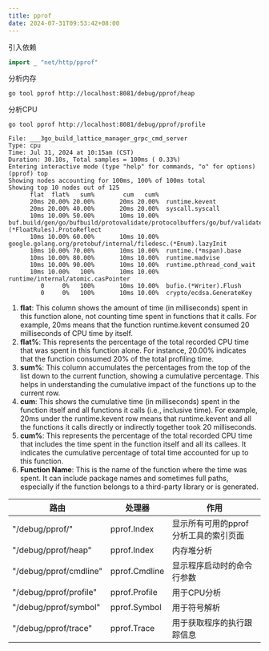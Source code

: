 ```yaml
---
title: pprof
date: 2024-07-31T09:53:42+08:00
---
```

引入依赖
```go
import _ "net/http/pprof"
```

分析内存
```shell
go tool pprof http://localhost:8081/debug/pprof/heap
```

分析CPU
```shell
go tool pprof http://localhost:8081/debug/pprof/profile
```


```shell
File: ___3go_build_lattice_manager_grpc_cmd_server
Type: cpu
Time: Jul 31, 2024 at 10:15am (CST)
Duration: 30.10s, Total samples = 100ms ( 0.33%)
Entering interactive mode (type "help" for commands, "o" for options)
(pprof) top
Showing nodes accounting for 100ms, 100% of 100ms total
Showing top 10 nodes out of 125
      flat  flat%   sum%        cum   cum%
      20ms 20.00% 20.00%       20ms 20.00%  runtime.kevent
      20ms 20.00% 40.00%       20ms 20.00%  syscall.syscall
      10ms 10.00% 50.00%       10ms 10.00%  buf.build/gen/go/bufbuild/protovalidate/protocolbuffers/go/buf/validate.(*FloatRules).ProtoReflect
      10ms 10.00% 60.00%       10ms 10.00%  google.golang.org/protobuf/internal/filedesc.(*Enum).lazyInit
      10ms 10.00% 70.00%       10ms 10.00%  runtime.(*mspan).base
      10ms 10.00% 80.00%       10ms 10.00%  runtime.madvise
      10ms 10.00% 90.00%       10ms 10.00%  runtime.pthread_cond_wait
      10ms 10.00%   100%       10ms 10.00%  runtime/internal/atomic.casPointer
         0     0%   100%       10ms 10.00%  bufio.(*Writer).Flush
         0     0%   100%       10ms 10.00%  crypto/ecdsa.GenerateKey
```

1. **flat**: This column shows the amount of time (in milliseconds) spent in this function alone, not counting time spent in functions that it calls. For example, 20ms means that the function runtime.kevent consumed 20 milliseconds of CPU time by itself. 
2. **flat%**: This represents the percentage of the total recorded CPU time that was spent in this function alone. For instance, 20.00% indicates that the function consumed 20% of the total profiling time. 
3. **sum%**: This column accumulates the percentages from the top of the list down to the current function, showing a cumulative percentage. This helps in understanding the cumulative impact of the functions up to the current row. 
4. **cum**: This shows the cumulative time (in milliseconds) spent in the function itself and all functions it calls (i.e., inclusive time). For example, 20ms under the runtime.kevent row means that runtime.kevent and all the functions it calls directly or indirectly together took 20 milliseconds. 
5. **cum%**: This represents the percentage of the total recorded CPU time that includes the time spent in the function itself and all its callees. It indicates the cumulative percentage of total time accounted for up to this function. 
6. **Function Name**: This is the name of the function where the time was spent. It can include package names and sometimes full paths, especially if the function belongs to a third-party library or is generated.



| 路由                     | 处理器           | 作用                    |
|------------------------|---------------|-----------------------|
| "/debug/pprof/"        | pprof.Index   | 显示所有可用的pprof分析工具的索引页面 |
| "/debug/pprof/heap"    | pprof.Index   | 内存堆分析                 |
| "/debug/pprof/cmdline" | pprof.Cmdline | 显示程序启动时的命令行参数         |
| "/debug/pprof/profile" | pprof.Profile | 用于CPU分析               |
| "/debug/pprof/symbol"  | pprof.Symbol  | 用于符号解析                |
| "/debug/pprof/trace"   | pprof.Trace   | 用于获取程序的执行跟踪信息         |
